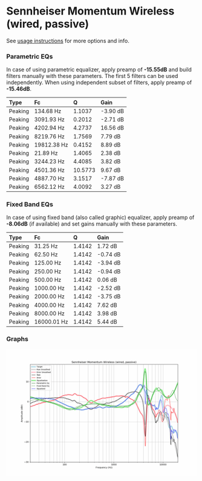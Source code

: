 # Sennheiser Momentum Wireless (wired, passive)
See [usage instructions](https://github.com/jaakkopasanen/AutoEq#usage) for more options and info.

### Parametric EQs
In case of using parametric equalizer, apply preamp of **-15.55dB** and build filters manually
with these parameters. The first 5 filters can be used independently.
When using independent subset of filters, apply preamp of **-15.46dB**.

| Type    | Fc          |       Q | Gain     |
|:--------|:------------|:--------|:---------|
| Peaking | 134.68 Hz   |  1.1037 | -3.90 dB |
| Peaking | 3091.93 Hz  |  0.2012 | -2.71 dB |
| Peaking | 4202.94 Hz  |  4.2737 | 16.56 dB |
| Peaking | 8219.76 Hz  |  1.7569 | 7.79 dB  |
| Peaking | 19812.38 Hz |  0.4152 | 8.89 dB  |
| Peaking | 21.89 Hz    |  1.4065 | 2.38 dB  |
| Peaking | 3244.23 Hz  |  4.4085 | 3.82 dB  |
| Peaking | 4501.36 Hz  | 10.5773 | 9.67 dB  |
| Peaking | 4887.70 Hz  |  3.1517 | -7.87 dB |
| Peaking | 6562.12 Hz  |  4.0092 | 3.27 dB  |

### Fixed Band EQs
In case of using fixed band (also called graphic) equalizer, apply preamp of **-8.06dB**
(if available) and set gains manually with these parameters.

| Type    | Fc          |      Q | Gain     |
|:--------|:------------|:-------|:---------|
| Peaking | 31.25 Hz    | 1.4142 | 1.72 dB  |
| Peaking | 62.50 Hz    | 1.4142 | -0.74 dB |
| Peaking | 125.00 Hz   | 1.4142 | -3.94 dB |
| Peaking | 250.00 Hz   | 1.4142 | -0.94 dB |
| Peaking | 500.00 Hz   | 1.4142 | 0.06 dB  |
| Peaking | 1000.00 Hz  | 1.4142 | -2.52 dB |
| Peaking | 2000.00 Hz  | 1.4142 | -3.75 dB |
| Peaking | 4000.00 Hz  | 1.4142 | 7.62 dB  |
| Peaking | 8000.00 Hz  | 1.4142 | 3.98 dB  |
| Peaking | 16000.01 Hz | 1.4142 | 5.44 dB  |

### Graphs
![](./Sennheiser%20Momentum%20Wireless%20(wired,%20passive).png)